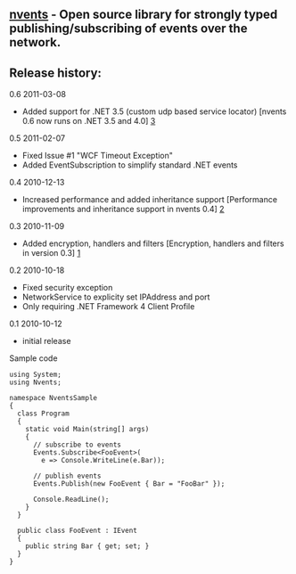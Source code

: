 [nvents](http://nvents.org/) - Open source library for strongly typed publishing/subscribing of events over the network.
----------------
Release history:
----------------
0.6 2011-03-08

  * Added support for .NET 3.5 (custom udp based service locator) [nvents 0.6 now runs on .NET 3.5 and 4.0] [3]

0.5 2011-02-07

  * Fixed Issue #1 "WCF Timeout Exception"
  * Added EventSubscription<TEvent> to simplify standard .NET events

0.4 2010-12-13

  * Increased performance and added inheritance support [Performance improvements and inheritance support in nvents 0.4] [2]

0.3 2010-11-09

  * Added encryption, handlers and filters [Encryption, handlers and filters in version 0.3] [1]

0.2 2010-10-18

  * Fixed security exception
  * NetworkService to explicity set IPAddress and port
  * Only requiring .NET Framework 4 Client Profile

0.1 2010-10-12

  * initial release

  [1]: http://nvents.org/post/2010/11/09/Encryption-handlers-and-filters-in-version-03.aspx
  [2]: http://nvents.org/post/2010/12/13/Performance-improvements-and-inheritance-support-in-nvents-04.aspx
  [3]: http://nvents.org/post/2011/03/09/nvents-06-now-runs-on-NET-35-and-40.aspx

Sample code

	using System;
	using Nvents;
	
	namespace NventsSample
	{
	  class Program
	  {
		static void Main(string[] args)
		{
		  // subscribe to events
		  Events.Subscribe<FooEvent>(
			e => Console.WriteLine(e.Bar));

		  // publish events
		  Events.Publish(new FooEvent { Bar = "FooBar" });

		  Console.ReadLine();
		}
	  }

	  public class FooEvent : IEvent
	  {
		public string Bar { get; set; }
	  }
	}